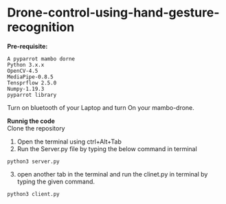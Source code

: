 # Drone-control-using-hand-gesture-recognition
**Pre-requisite:**<br/>
```
A pyparrot mambo dorne
Python 3.x.x
OpenCV-4.5
MediaPipe-0.8.5
Tensprflow 2.5.0
Numpy-1.19.3
pyparrot library
```


Turn on bluetooth of your Laptop and  turn On your mambo-drone.

**Runnig the code**<br/>
Clone the repository
1. Open the terminal using ctrl+Alt+Tab<br/>
2. Run the Server.py file by typing the below command in terminal<br/>
```
python3 server.py
```
3. open another tab in the terminal and run the clinet.py in terminal by typing the given command.<br/>
 ```
 python3 client.py
 ```
 
